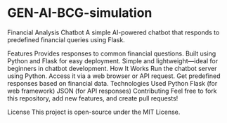 # GEN-AI-BCG-simulation
Financial Analysis Chatbot
A simple AI-powered chatbot that responds to predefined financial queries using Flask.

Features
Provides responses to common financial questions.
Built using Python and Flask for easy deployment.
Simple and lightweight—ideal for beginners in chatbot development.
 How It Works
Run the chatbot server using Python.
Access it via a web browser or API request.
Get predefined responses based on financial data.
 Technologies Used
Python
Flask (for web framework)
JSON (for API responses)
 Contributing
Feel free to fork this repository, add new features, and create pull requests!

License
This project is open-source under the MIT License.
